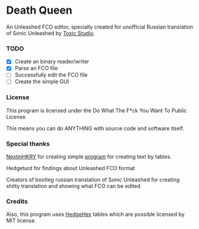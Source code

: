 # Death Queen

An Unleashed FCO editor, specially created for unofficial Russian translation of Sonic Unleashed by [Toxic Studio](https://vk.com/toxicstudio).

### TODO

- [x] Create an binary reader/writer
- [x] Parse an FCO file
- [ ] Successfully edit the FCO file
- [ ] Create the simple GUI

### License

This program is licensed under the Do What The F*ck You Want To Public License.

This means you can do ANYTHING with source code and software itself.

### Special thanks

[NextinHKRY](https://github.com/NextinMono) for creating simple [program](https://github.com/NextinMono/HedgeHex) for creating text by tables.

Hedgeturd for findings about Unleashed FCO format

Creators of bootleg russian translation of Sonic Unleashed for creating shitty translation and showing what FCO can be edited

### Credits
Also, this program uses [HedgeHex](https://github.com/NextinMono/HedgeHex) tables which are possible licensed by MIT license.
